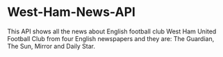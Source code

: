 # West-Ham-News-API

This API shows all the news about English football club West Ham United Football Club from four English newspapers and they are: The Guardian, The Sun, Mirror and Daily Star.
